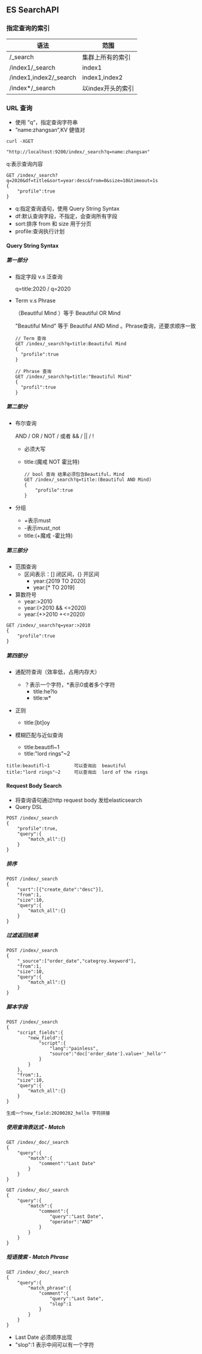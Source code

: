 ## ES SearchAPI

### 指定查询的索引

| 语法                   | 范围              |
| ---------------------- | ----------------- |
| /_search               | 集群上所有的索引  |
| /index1/_search        | index1            |
| /index1,index2/_search | index1,index2     |
| /index*/_search        | 以index开头的索引 |



### URL 查询

- 使用 ”q“，指定查询字符串
- ”name:zhangsan“,KV 健值对

```
curl -XGET

"http://localhost:9200/index/_search?q=name:zhangsan"
```

q:表示查询内容



```
GET /index/_search?q=2020&df=title&sort=year:desc&from=0&size=10&timeout=1s
{
	"profile":true
}
```

- q:指定查询语句，使用 Query String Syntax 
- df:默认查询字段，不指定，会查询所有字段
- sort:排序 from 和 size 用于分页
- profile:查询执行计划

#### Query String Syntax 

##### 第一部分

- 指定字段 v.s 泛查询

  q=title:2020  / q=2020

- Term v.s Phrase

  （Beautiful Mind ）等于 Beautiful OR Mind

  "Beautiful Mind"      等于 Beautiful AND Mind 。Phrase查询，还要求顺序一致

  ```
  // Term 查询
  GET /index/_search?q=title:Beautiful Mind
  {
  	"profile":true
  }
  
  // Phrase 查询
  GET /index/_search?q=title:"Beautiful Mind"
  {
  	"profil":true
  }
  
  ```

##### 第二部分

- 布尔查询

  AND / OR / NOT / 或者 && / || / !

  - 必须大写

  - title:(魔戒 NOT 霍比特)

    ```
    // bool 查询 结果必须包含Beautiful，Mind
    GET /index/_search?q=title:(Beautiful AND Mind)
    {
    	"profile":true
    }
    ```

    

- 分组

  + +表示must
  + -表示must_not
  + title:(+魔戒  -霍比特)

##### 第三部分

- 范围查询
  - 区间表示：[] 闭区间，{} 开区间
    - year:{2019 TO 2020]
    - year:[* TO 2019]
- 算数符号
  - year:>2010
  - year:(>2010 && <=2020)
  - year:(+>2010 +<=2020)

```
GET /index/_search?q=year:>2010
{
	"profile":true
}
```

##### 第四部分

- 通配符查询（效率低，占用内存大）
  - ？表示一个字符，*表示0或者多个字符
    - title:he?lo
    - title:w*

- 正则
  - title:[bt]oy

- 模糊匹配与近似查询
  - title:beautifl~1
  - title:"lord rings"~2

```
title:beautifl~1         可以查询出  beautiful  
title:"lord rings"~2     可以查询出  lord of the rings
```

#### Request Body Search

- 将查询语句通过http request body 发给elasticsearch
- Query DSL

```
POST /index/_search
{
	"profile":true,
	"query":{
		"match_all":{}
	}
}
```

##### 排序

```
POST /index/_search
{
	"sort":[{"create_date":"desc"}],
	"from":1,
	"size":10,
	"query":{
		"match_all":{}
	}
}
```

##### 过滤返回结果

```
POST /index/_search
{
	"_source":["order_date","categroy.keyword"],
	"from":1,
	"size":10,
	"query":{
		"match_all":{}
	}
}
```

##### 脚本字段

```
POST /index/_search
{
	"script_fields":{
		"new_field":{
			"script":{
				"lang":"painless",
				"source":"doc['order_date'].value+'_hello'"
			}
		}
	},
	"from":1,
	"size":10,
	"query":{
		"match_all":{}
	}
}

生成一个new_field:20200202_hello 字符拼接
```

##### 使用查询表达式 - Match

```
GET /index/_doc/_search
{
	"query":{
		"match":{
			"comment":"Last Date"
		}
	}
}

GET /index/_doc/_search
{
	"query":{
		"match":{
			"comment":{
				"query":"Last Date",
				"operator":"AND"
			}
		}
	}
}
```

##### 短语搜索 - Match Phrase

```
GET /index/_doc/_search
{
	"query":{
		"match_phrase":{
			"comment":{
				"query":"Last Date",
				"slop":1
			}
		}
	}
}
```

- Last Date 必须顺序出现 
- "slop":1 表示中间可以有一个字符